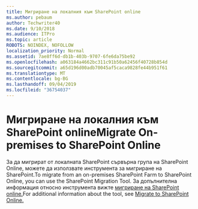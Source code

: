 ```yaml
---
title: Мигриране на локалния към SharePoint online
ms.author: pebaum
author: Techwriter40
ms.date: 9/10/2018
ms.audience: ITPro
ms.topic: article
ROBOTS: NOINDEX, NOFOLLOW
localization_priority: Normal
ms.assetid: 7ae8ff6d-db1b-403b-9707-6fe6da75be92
ms.openlocfilehash: a063184a4662bc311c91b50a62456f40728b854d
ms.sourcegitcommit: a65d196d00adb70045af5caca9828fe44b951f61
ms.translationtype: MT
ms.contentlocale: bg-BG
ms.lasthandoff: 09/04/2019
ms.locfileid: "36754037"
---
```

# <a name="migrate-on-premises-to-sharepoint-online"></a><span data-ttu-id="2baf7-102">Мигриране на локалния към SharePoint online</span><span class="sxs-lookup"><span data-stu-id="2baf7-102">Migrate On-premises to SharePoint Online</span></span>

<span data-ttu-id="2baf7-103">За да мигрират от локалната SharePoint сървърна група на SharePoint Online, можете да използвате инструмента за мигриране на SharePoint.</span><span class="sxs-lookup"><span data-stu-id="2baf7-103">To migrate from an on-premises SharePoint Farm to SharePoint Online, you can use the SharePoint Migration Tool.</span></span> <span data-ttu-id="2baf7-104">За допълнителна информация относно инструмента вижте [мигриране на SharePoint online.](https://go.microsoft.com/fwlink/?linkid=2019574)</span><span class="sxs-lookup"><span data-stu-id="2baf7-104">For additional information about the tool, see [Migrate to SharePoint Online.](https://go.microsoft.com/fwlink/?linkid=2019574)</span></span>
  

